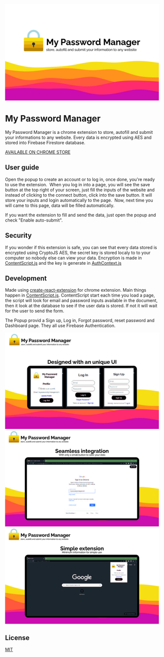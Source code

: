 ![MyPasswordManager](https://github.com/NathanBrodin/MyPasswordManager/blob/master/images/MyPasswordManager-WebStore-1.jpg)

# My Password Manager
My Password Manager is a chrome extension to store, autofill and submit your informations to any website.
Every data is encrypted using AES and stored into Firebase Firestore database.

[AVAILABLE ON CHROME STORE](https://chrome.google.com/webstore/detail/my-password-manager/cbdpjheokbekagaiopnocpkccjjjofbn)

## User guide
Open the popup to create an account or to log in, once done, you're ready to use the extension. 
When you log in into a page, you will see the save button at the top right of your screen, just fill the inputs of the website and instead of clicking to the connect button, click into the save button. It will store your inputs and login automatically to the page. 
Now, next time you will came to this page, data will be filled automatically.

If you want the extension to fill and send the data, just open the popup and check "Enable auto-submit".

## Security
If you wonder if this extension is safe, you can see that every data stored is encrypted using CryptoJS AES, the secret key is stored localy to to your computer so nobody else can view your data. Encryption is made in [ContentScript.js](https://github.com/NathanBrodin/MyPasswordManager/blob/master/src/contentScript/ContentScript.js) and the key is generate in [AuthContext.js](https://github.com/NathanBrodin/MyPasswordManager/blob/master/src/contexts/AuthContext.js)

## Development
Made using [create-react-extension](https://github.com/VasilyShelkov/create-react-extension) for chrome extension.
Main things happen in [ContentScript.js](https://github.com/NathanBrodin/MyPasswordManager/blob/master/src/contentScript/ContentScript.js). ContentScript start each time you load a page, the script will look for email and password inputs available in the document, then it look at the database to see if the user data is stored. If not it will wait for the user to send the form.

The Popup provid a Sign up, Log in, Forgot password, reset password and Dashboard page. They all use Firebase Authentication.

![MyPasswordManager](https://github.com/NathanBrodin/MyPasswordManager/blob/master/images/MyPasswordManager-WebStore-2.jpg)
![MyPasswordManager](https://github.com/NathanBrodin/MyPasswordManager/blob/master/images/MyPasswordManager-WebStore-3.jpg)
![MyPasswordManager](https://github.com/NathanBrodin/MyPasswordManager/blob/master/images/MyPasswordManager-WebStore-4.jpg)

## License
[MIT](https://choosealicense.com/licenses/mit/)
